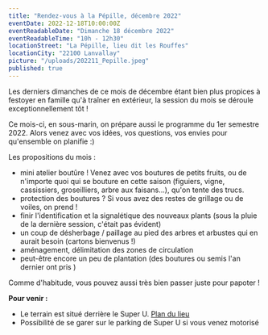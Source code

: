 ```yaml
---
title: "Rendez-vous à la Pépille, décembre 2022"
eventDate: 2022-12-18T10:00:00Z
eventReadableDate: "Dimanche 18 décembre 2022"
eventReadableTime: "10h - 12h30"
locationStreet: "La Pépille, lieu dit les Rouffes"
locationCity: "22100 Lanvallay"
picture: "/uploads/202211_Pepille.jpeg"
published: true
---
```


Les derniers dimanches de ce mois de décembre étant bien plus propices à festoyer en famille qu'à traîner en extérieur, la session du mois se déroule exceptionnellement tôt !

Ce mois-ci, en sous-marin, on prépare aussi le programme du 1er semestre 2022. Alors venez avec vos idées, vos questions, vos envies pour qu'ensemble on planifie :)

<!--more-->

Les propositions du mois :

- mini atelier boutûre ! Venez avec vos boutures de petits fruits, ou de n'importe quoi qui se bouture en cette saison (figuiers, vigne, cassissiers, groseilliers, arbre aux faisans...), qu'on tente des trucs.
- protection des boutures ? Si vous avez des restes de grillage ou de voiles, on prend !
- finir l'identification et la signalétique des nouveaux plants (sous la pluie de la dernière session, c'était pas évident)
- un coup de désherbage / paillage au pied des arbres et arbustes qui en aurait besoin (cartons bienvenus !)
- aménagement, délimitation des zones de circulation
- peut-être encore un peu de plantation (des boutures ou semis l'an dernier ont pris )

Comme d'habitude, vous pouvez aussi très bien passer juste pour papoter !

**Pour venir :**

- Le terrain est situé derrière le Super U. [Plan du lieu](https://www.openstreetmap.org/#map=17/48.44885/-2.01522&layers=N)
- Possibilité de se garer sur le parking de Super U si vous venez motorisé
<!--more-->

